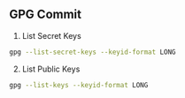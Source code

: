 ## GPG Commit

1. List Secret Keys

```bash
gpg --list-secret-keys --keyid-format LONG
```

2. List Public Keys

```bash
gpg --list-keys --keyid-format LONG
```